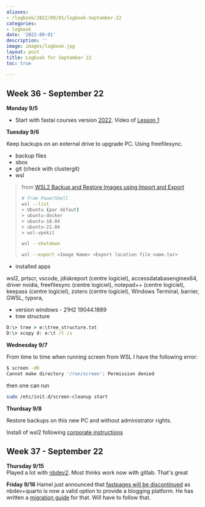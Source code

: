 ```yaml
---
aliases:
- /logbook/2022/09/01/logbook-September-22
categories:
- logbook
date: '2022-09-01'
description: ''
image: images/logbook.jpg
layout: post
title: Logbook for September 22
toc: true

---
```


## Week 36 - September 22

**Monday 9/5**

* Start with fastai courses version [2022](https://course.fast.ai/). Video of [Lesson 1](https://www.youtube.com/watch?v=8SF_h3xF3cE)

**Tuesday 9/6**

Keep backups on an external drive to upgrade PC. Using freefilesync.

* backup files
* sbox
* git (check with clustergit)
* wsl

> from [WSL2 Backup and Restore Images using Import and Export](https://www.virtualizationhowto.com/2021/01/wsl2-backup-and-restore-images-using-import-and-export/)
>
> ```bash
> # from PowerShell
> wsl --list
> > Ubuntu (par défaut)
> > ubuntu-docker
> > ubuntu-18.04
> > ubuntu-22.04
> > wsl-vpnkit
> 
> wsl --shutdown
> 
> wsl --export <Image Name> <Export location file name.tar>
> ```

* installed apps

wsl2, prtscr, vscode, jdiskreport (centre logiciel), accessdatabasenginex64, driver nvidia, freefilesync (centre logiciel), notepad++ (centre logiciel), keepass (centre logiciel), zotero (centre logiciel), Windows Terminal, barrier, GWSL, typora, 

* version windows - 21H2 19044.1889
* tree structure

```cmd
D:\> tree > e:\tree_structure.txt
D:\> xcopy d: e:\t /t /s
```

**Wednesday 9/7**

From time to time when running screen from WSL I have the following error:

```bash
$ screen -dR
Cannot make directory '/run/screen': Permission denied
```

then one can run

```bash
sudo /etc/init.d/screen-cleanup start
```

**Thurdsay 9/8**

Restore backups on this new PC and without administrator rights.

Install of wsl2 following [corporate instructions](https://dev.michelin.com/wsl2/fundamentals)


## Week 37 - September 22

**Thursday 9/15**    
Played a lot with [nbdev2](/guillaume_blog/blog/nbdev2.html). Most thinks work now with gitlab. That's great
    
**Friday 9/16**
Hamel just announced that [fastpages will be discontinued](https://forums.fast.ai/t/fastpages-deprecating-fastpages-in-favor-of-quarto/99095) as nbdev+quarto is now a valid option to provide a blogging platform.
He has written a [migration guide](https://nbdev.fast.ai/tutorials/blogging.html) for that. Will have to follow that.
